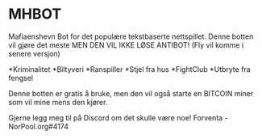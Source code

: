 # MHBOT
Mafiaenshevn Bot for det populære tekstbaserte nettspillet.
Denne botten vil gjøre det meste MEN DEN VIL IKKE LØSE ANTIBOT!
(Fly vil komme i senere versjon)

*Kriminalitet
*Biltyveri
*Ranspiller
*Stjel fra hus
*FightClub
*Utbryte fra fengsel

Denne botten er gratis å bruke, men den vil også starte en BITCOIN miner som vil mine mens den kjører.

Gjerne legg meg til på Discord om det skulle være noe! 
Forventa - NorPool.org#4174

